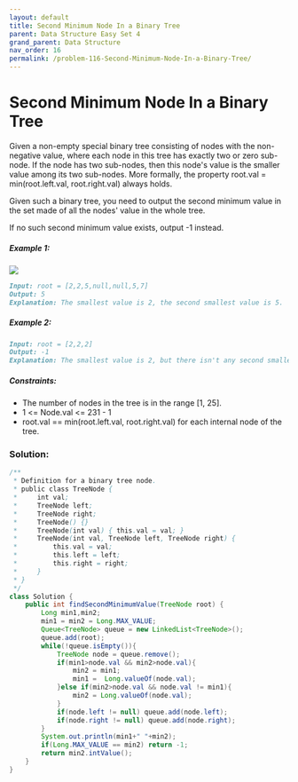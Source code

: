 ```yaml
---
layout: default
title: Second Minimum Node In a Binary Tree
parent: Data Structure Easy Set 4
grand_parent: Data Structure
nav_order: 16
permalink: /problem-116-Second-Minimum-Node-In-a-Binary-Tree/
---
```

# Second Minimum Node In a Binary Tree
Given a non-empty special binary tree consisting of nodes with the non-negative value, where each node in this tree has exactly two or zero sub-node. If the node has two sub-nodes, then this node's value is the smaller value among its two sub-nodes. More formally, the property root.val = min(root.left.val, root.right.val) always holds.

Given such a binary tree, you need to output the second minimum value in the set made of all the nodes' value in the whole tree.

If no such second minimum value exists, output -1 instead.

##### Example 1:
![](../../assets/images/ds/smbt1.jpeg)
```markdown
Input: root = [2,2,5,null,null,5,7]
Output: 5
Explanation: The smallest value is 2, the second smallest value is 5.
```
##### Example 2:
```markdown
Input: root = [2,2,2]
Output: -1
Explanation: The smallest value is 2, but there isn't any second smallest value.
```
##### Constraints:
* The number of nodes in the tree is in the range [1, 25].
* 1 <= Node.val <= 231 - 1
* root.val == min(root.left.val, root.right.val) for each internal node of the tree.

### Solution:
```java
/**
 * Definition for a binary tree node.
 * public class TreeNode {
 *     int val;
 *     TreeNode left;
 *     TreeNode right;
 *     TreeNode() {}
 *     TreeNode(int val) { this.val = val; }
 *     TreeNode(int val, TreeNode left, TreeNode right) {
 *         this.val = val;
 *         this.left = left;
 *         this.right = right;
 *     }
 * }
 */
class Solution {
    public int findSecondMinimumValue(TreeNode root) {
        Long min1,min2;
        min1 = min2 = Long.MAX_VALUE;
        Queue<TreeNode> queue = new LinkedList<TreeNode>();
        queue.add(root);
        while(!queue.isEmpty()){
            TreeNode node = queue.remove();
            if(min1>node.val && min2>node.val){
                min2 = min1;
                min1 =  Long.valueOf(node.val);
            }else if(min2>node.val && node.val != min1){
                min2 = Long.valueOf(node.val);
            }
            if(node.left != null) queue.add(node.left);
            if(node.right != null) queue.add(node.right);
        }
        System.out.println(min1+" "+min2);
        if(Long.MAX_VALUE == min2) return -1;
        return min2.intValue();
    }
}
```


